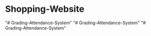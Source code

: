 # Shopping-Website
"# Grading-Attendance-System" 
"# Grading-Attendance-System" 
"# Grading-Attendance-System" 
